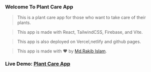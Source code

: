 ### Welcome To Plant Care App

> This is a plant care app for those who want to take care of their plants.

> This app is made with React, TailwindCSS, Firebase, and Vite.

> This app is also deployed on Vercel,netlify and github pages.

> This app is made with ❤️ by [Md.Rakib Islam](https://github.com/CodesWithRakib).

### Live Demo: [Plant Care App](https://green-nest-plant-care-tracker.web.app/)
